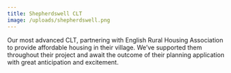```yaml
---
title: Shepherdswell CLT
image: /uploads/shepherdswell.png
---
```


Our most advanced CLT, partnering with English Rural Housing Association to provide affordable housing in their village. We’ve supported them throughout their project and await the outcome of their planning application with great anticipation and excitement.
